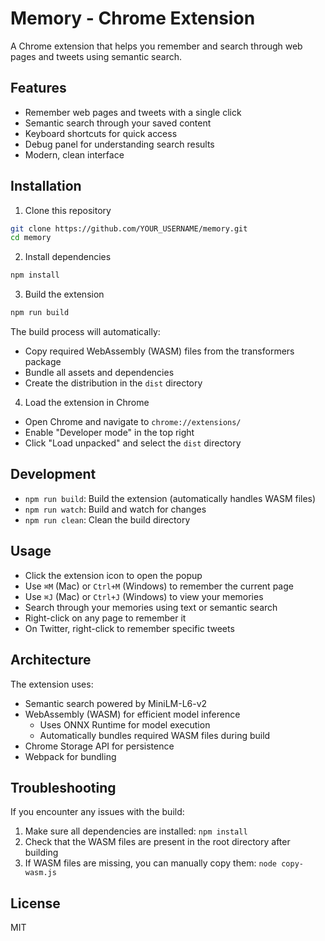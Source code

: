 # Memory - Chrome Extension

A Chrome extension that helps you remember and search through web pages and tweets using semantic search.

## Features

- Remember web pages and tweets with a single click
- Semantic search through your saved content
- Keyboard shortcuts for quick access
- Debug panel for understanding search results
- Modern, clean interface

## Installation

1. Clone this repository
```bash
git clone https://github.com/YOUR_USERNAME/memory.git
cd memory
```

2. Install dependencies
```bash
npm install
```

3. Build the extension
```bash
npm run build
```
The build process will automatically:
- Copy required WebAssembly (WASM) files from the transformers package
- Bundle all assets and dependencies
- Create the distribution in the `dist` directory

4. Load the extension in Chrome
- Open Chrome and navigate to `chrome://extensions/`
- Enable "Developer mode" in the top right
- Click "Load unpacked" and select the `dist` directory

## Development

- `npm run build`: Build the extension (automatically handles WASM files)
- `npm run watch`: Build and watch for changes
- `npm run clean`: Clean the build directory

## Usage

- Click the extension icon to open the popup
- Use `⌘M` (Mac) or `Ctrl+M` (Windows) to remember the current page
- Use `⌘J` (Mac) or `Ctrl+J` (Windows) to view your memories
- Search through your memories using text or semantic search
- Right-click on any page to remember it
- On Twitter, right-click to remember specific tweets

## Architecture

The extension uses:
- Semantic search powered by MiniLM-L6-v2
- WebAssembly (WASM) for efficient model inference
  - Uses ONNX Runtime for model execution
  - Automatically bundles required WASM files during build
- Chrome Storage API for persistence
- Webpack for bundling

## Troubleshooting

If you encounter any issues with the build:
1. Make sure all dependencies are installed: `npm install`
2. Check that the WASM files are present in the root directory after building
3. If WASM files are missing, you can manually copy them: `node copy-wasm.js`

## License

MIT 